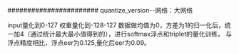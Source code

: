 #######################
quantize_version--网络：大网络

input量化到0-127
权重量化到-128-127
数据做均值为0，方差为1的归一化后，统一加4（通过统计最大最小值得到的），进行softmax浮点和triplet的量化训练，
与浮点精度相比，浮点eer为0.125,量化后eer为0.09。